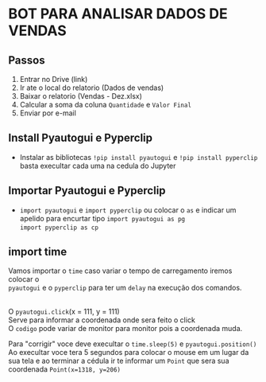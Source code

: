 # BOT PARA ANALISAR DADOS DE VENDAS 
## Passos

1) Entrar no Drive (link)
2) Ir ate o local do relatorio (Dados de vendas)
3) Baixar o relatorio (Vendas - Dez.xlsx)
4) Calcular a soma da coluna  `Quantidade` e `Valor Final`
5) Enviar por e-mail

## Install Pyautogui e Pyperclip

* Instalar as bibliotecas `!pip install pyautogui` e  `!pip install pyperclip` basta execultar cada uma na cedula do Jupyter

## Importar Pyautogui e Pyperclip
* `import pyautogui` e `import pyperclip` ou colocar o `as` e indicar um apelido para encurtar tipo `import pyautogui as pg`<br>`import pyperclip as cp`

## import time 
Vamos importar o `time` caso variar o tempo de carregamento iremos colocar o <br> `pyautogui` e o `pyperclip` para ter um `delay` na execução  dos comandos.<br><br>

O `pyautogui.click`(x = 111, y = 111)<br>
Serve para informar a coordenada onde sera feito o click<br>
O `codigo` pode variar de monitor para monitor pois a coordenada muda.<br>

Para "corrigir" voce deve execultar o `time.sleep(5)` e `pyautogui.position()`<br>
Ao execultar voce tera 5 segundos para colocar o mouse em um lugar da sua tela e ao terminar a cédula ir te informar um `Point` que sera sua coordenada `Point(x=1318, y=206)`<br>

